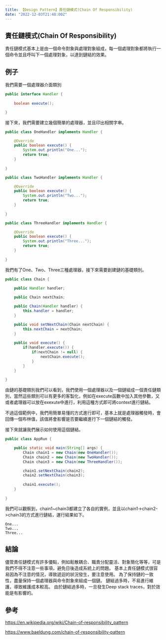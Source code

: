 ```yaml
---
title: 【Design Pattern】責任鏈模式(Chain Of Responsibility)
date: "2022-12-03T21:48:00Z"
---
```


## 責任鏈模式(Chain Of Responsibility)
責任鏈模式基本上是由一個命令對象與處理對象組成，每一個處理對象都將執行一個命令並且呼叫下一個處理對象，以達到鏈結的效果。

## 例子
我們需要一個處理器介面類別

```java
public interface Handler {
	
	boolean execute();

}
```

接下來，我們需要建立幾個簡單的處理器，並且印出相關字串。

```java
public class OneHandler implements Handler {

	@Override
	public boolean execute() {
		System.out.println("One...");
		return true;
	}
	
}

public class TwoHandler implements Handler {

	@Override
	public boolean execute() {
		System.out.println("Two...");
		return true;
	}
	
}

public class ThreeHandler implements Handler {

	@Override
	public boolean execute() {
		System.out.println("Three...");
		return true;
	}
	
}
```

我們有了One、Two、Three三種處理器，接下來需要創建鏈的基礎類別。

```java
public class Chain {

	public Handler handler;
	
	public Chain nextChain;

	public Chain(Handler handler) {
		this.handler = handler;
	}

	public void setNextChain(Chain nextChain) {
		this.nextChain = nextChain;
	}
	
	public void execute() {
		if(handler.execute()) {
			if(nextChain != null) {
				nextChain.execute();
			}
		}
	}
	
}
```

由鏈的基礎類別我們可以看到，我們使用一個處理器以及一個鏈組成一個責任鏈類別，當然這些類別可以有更多的客製化，例如在execute函數中加入其他參數，又或者處理器可以放在exexute中進行，利用這種方式即可將context進行鏈結。

不過這個範例中，我們用簡單易懂的方式進行即可，基本上就是處理器觸發時，會回傳一個布林值，該值將會影響是否要繼續進行下一個鏈結的觸發。

接下來就讓我們展示如何使用這個鏈結。

```java
public class AppRun {

	public static void main(String[] args) {
		Chain chain1 = new Chain(new OneHandler());		
		Chain chain2 = new Chain(new TwoHandler());
		Chain chain3 = new Chain(new ThreeHandler());

		chain1.setNextChain(chain2);
		chain2.setNextChain(chain3);
		
		chain1.execute();
	}
	
}
```

我們可以觀察到，chain1~chain3都建立了各自的實例，並且以chain1->chain2->chain3的方式進行鏈結，運行結果如下。

```console
One...
Two...
Three...
```

## 結論
儘管責任鏈模式有許多優點，例如鬆散耦合、職責分配靈活、對象簡化等等，可是我們不得不注意一些事項，避免日後造成系統上的問題。
基本上責任鏈模式很容易因為不注意的情況，導致遞迴的狀況發生，要注意使用。
為了保持鏈的一致性，盡量保持一個處理器與命令對象來組成一個鏈。
鏈結過多時，不易進行維護，導致維護成本較高。
由於鏈結過多時，一旦發生Deep stack traces，對於效能是有影響的。

## 參考
https://en.wikipedia.org/wiki/Chain-of-responsibility_pattern

https://www.baeldung.com/chain-of-responsibility-pattern